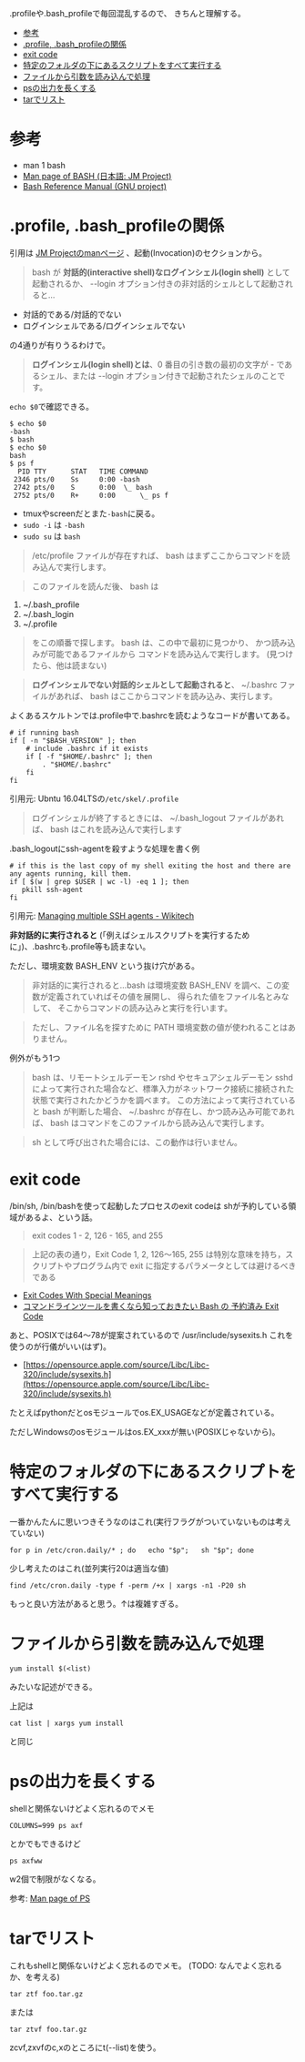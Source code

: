 .profileや.bash_profileで毎回混乱するので、
きちんと理解する。

- [参考](#%E5%8F%82%E8%80%83)
- [.profile, .bash_profileの関係](#profile-bashprofile%E3%81%AE%E9%96%A2%E4%BF%82)
- [exit code](#exit-code)
- [特定のフォルダの下にあるスクリプトをすべて実行する](#%E7%89%B9%E5%AE%9A%E3%81%AE%E3%83%95%E3%82%A9%E3%83%AB%E3%83%80%E3%81%AE%E4%B8%8B%E3%81%AB%E3%81%82%E3%82%8B%E3%82%B9%E3%82%AF%E3%83%AA%E3%83%97%E3%83%88%E3%82%92%E3%81%99%E3%81%B9%E3%81%A6%E5%AE%9F%E8%A1%8C%E3%81%99%E3%82%8B)
- [ファイルから引数を読み込んで処理](#%E3%83%95%E3%82%A1%E3%82%A4%E3%83%AB%E3%81%8B%E3%82%89%E5%BC%95%E6%95%B0%E3%82%92%E8%AA%AD%E3%81%BF%E8%BE%BC%E3%82%93%E3%81%A7%E5%87%A6%E7%90%86)
- [psの出力を長くする](#ps%E3%81%AE%E5%87%BA%E5%8A%9B%E3%82%92%E9%95%B7%E3%81%8F%E3%81%99%E3%82%8B)
- [tarでリスト](#tar%E3%81%A7%E3%83%AA%E3%82%B9%E3%83%88)

# 参考

- man 1 bash
- [Man page of BASH (日本語: JM Project)](https://linuxjm.osdn.jp/html/GNU_bash/man1/bash.1.html)
- [Bash Reference Manual (GNU project)](https://www.gnu.org/software/bash/manual/bash.html)

# .profile, .bash_profileの関係

引用は
[JM Projectのmanページ](https://linuxjm.osdn.jp/html/GNU_bash/man1/bash.1.html)
、起動(Invocation)のセクションから。


>bash が **対話的(interactive shell)なログインシェル(login shell)** として起動されるか、 --login オプション付きの非対話的シェルとして起動されると...

- 対話的である/対話的でない
- ログインシェルである/ログインシェルでない

の4通りが有りうるわけで。

> **ログインシェル(login shell)とは**、0 番目の引き数の最初の文字が - であるシェル、または --login オプション付きで起動されたシェルのことです。

`echo $0`で確認できる。

```
$ echo $0
-bash
$ bash
$ echo $0
bash
$ ps f
  PID TTY      STAT   TIME COMMAND
 2346 pts/0    Ss     0:00 -bash
 2742 pts/0    S      0:00  \_ bash
 2752 pts/0    R+     0:00      \_ ps f
```
- tmuxやscreenだとまた`-bash`に戻る。
- `sudo -i` は `-bash`
- `sudo su` は `bash`

> /etc/profile ファイルが存在すれば、 bash はまずここからコマンドを読み込んで実行します。 

> このファイルを読んだ後、 bash は 
1. ~/.bash_profile
2. ~/.bash_login
3. ~/.profile
> をこの順番で探します。 bash は、この中で最初に見つかり、
> かつ読み込みが可能であるファイルから コマンドを読み込んで実行します。
(見つけたら、他は読まない)

> **ログインシェルでない対話的シェルとして起動されると**、 ~/.bashrc ファイルがあれば、 bash はここからコマンドを読み込み、実行します。

よくあるスケルトンでは.profile中で.bashrcを読むようなコードが書いてある。
```
# if running bash
if [ -n "$BASH_VERSION" ]; then
    # include .bashrc if it exists
    if [ -f "$HOME/.bashrc" ]; then
        . "$HOME/.bashrc"
    fi
fi
```
引用元: Ubntu 16.04LTSの`/etc/skel/.profile`



> ログインシェルが終了するときには、 ~/.bash_logout ファイルがあれば、 bash はこれを読み込んで実行します

.bash_logoutにssh-agentを殺すような処理を書く例
```
# if this is the last copy of my shell exiting the host and there are any agents running, kill them.
if [ $(w | grep $USER | wc -l) -eq 1 ]; then
   pkill ssh-agent
fi
```
引用元: [Managing multiple SSH agents - Wikitech](https://wikitech.wikimedia.org/wiki/Managing_multiple_SSH_agents)

**非対話的に実行されると** (「例えばシェルスクリプトを実行するために」)、.bashrcも.profile等も読まない。

ただし、環境変数 BASH_ENV という抜け穴がある。
> 非対話的に実行されると...bash は環境変数 BASH_ENV を調べ、この変数が定義されていればその値を展開し、 得られた値をファイル名とみなして、 そこからコマンドの読み込みと実行を行います。

> ただし、ファイル名を探すために PATH 環境変数の値が使われることはありません。

例外がもう1つ

> bash は、リモートシェルデーモン rshd やセキュアシェルデーモン sshd によって実行された場合など、標準入力がネットワーク接続に接続された状態で実行されたかどうかを調べます。
> この方法によって実行されていると bash が判断した場合、
> ~/.bashrc が存在し、かつ読み込み可能であれば、 bash はコマンドをこのファイルから読み込んで実行します。

> sh として呼び出された場合には、この動作は行いません。


# exit code

/bin/sh, /bin/bashを使って起動したプロセスのexit codeは
shが予約している領域があるよ、という話。

> exit codes 1 - 2, 126 - 165, and 255

> 上記の表の通り，Exit Code 1, 2, 126〜165, 255 は特別な意味を持ち，スクリプトやプログラム内で exit に指定するパラメータとしては避けるべきである

- [Exit Codes With Special Meanings](http://tldp.org/LDP/abs/html/exitcodes.html)
- [コマンドラインツールを書くなら知っておきたい Bash の 予約済み Exit Code](https://qiita.com/Linda_pp/items/1104d2d9a263b60e104b)

あと、POSIXでは64～78が提案されているので
/usr/include/sysexits.h
これを使うのが行儀がいい(はず)。
- [https://opensource.apple.com/source/Libc/Libc-320/include/sysexits.h](https://opensource.apple.com/source/Libc/Libc-320/include/sysexits.h)

たとえばpythonだとosモジュールでos.EX_USAGEなどが定義されている。

ただしWindowsのosモジュールはos.EX_xxxが無い(POSIXじゃないから)。


# 特定のフォルダの下にあるスクリプトをすべて実行する

一番かんたんに思いつきそうなのはこれ(実行フラグがついていないものは考えていない)
```
for p in /etc/cron.daily/* ; do   echo "$p";   sh "$p"; done
```

少し考えたのはこれ(並列実行20は適当な値)
```
find /etc/cron.daily -type f -perm /+x | xargs -n1 -P20 sh
```

もっと良い方法があると思う。↑は複雑すぎる。


# ファイルから引数を読み込んで処理

```
yum install $(<list)
```
みたいな記述ができる。

上記は
```
cat list | xargs yum install
```
と同じ


# psの出力を長くする

shellと関係ないけどよく忘れるのでメモ

```
COLUMNS=999 ps axf
```
とかでもできるけど
```
ps axfww
```
w2個で制限がなくなる。

参考: [Man page of PS](https://linuxjm.osdn.jp/html/procps/man1/ps.1.html)


# tarでリスト

これもshellと関係ないけどよく忘れるのでメモ。
(TODO: なんでよく忘れるか、を考える)

```
tar ztf foo.tar.gz
```
または
```
tar ztvf foo.tar.gz
```

zcvf,zxvfのc,xのところにt(--list)を使う。
